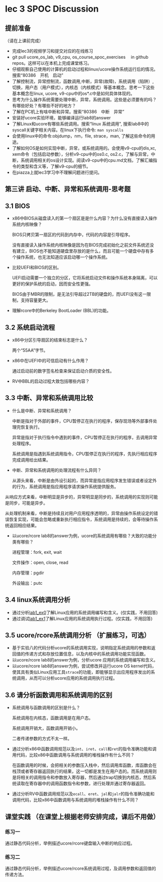 # lec 3 SPOC Discussion

## **提前准备**
（请在上课前完成）


 - 完成lec3的视频学习和提交对应的在线练习
 - git pull ucore_os_lab, v9_cpu, os_course_spoc_exercises  　in github repos。这样可以在本机上完成课堂练习。
 - 仔细观察自己使用的计算机的启动过程和linux/ucore操作系统运行后的情况。搜索“80386　开机　启动”
 - 了解控制流，异常控制流，函数调用,中断，异常(故障)，系统调用（陷阱）,切换，用户态（用户模式），内核态（内核模式）等基本概念。思考一下这些基本概念在linux, ucore, v9-cpu中的os*.c中是如何具体体现的。
 - 思考为什么操作系统需要处理中断，异常，系统调用。这些是必须要有的吗？有哪些好处？有哪些不好的地方？
 - 了解在PC机上有啥中断和异常。搜索“80386　中断　异常”
 - 安装好ucore实验环境，能够编译运行lab8的answer
 - 了解Linux和ucore有哪些系统调用。搜索“linux 系统调用", 搜索lab8中的syscall关键字相关内容。在linux下执行命令: ```man syscalls```
 - 会使用linux中的命令:objdump，nm，file, strace，man, 了解这些命令的用途。
 - 了解如何OS是如何实现中断，异常，或系统调用的。会使用v9-cpu的dis,xc, xem命令（包括启动参数），分析v9-cpu中的os0.c, os2.c，了解与异常，中断，系统调用相关的os设计实现。阅读v9-cpu中的cpu.md文档，了解汇编指令的类型和含义等，了解v9-cpu的细节。
 - 在piazza上就lec3学习中不理解问题进行提问。

## 第三讲 启动、中断、异常和系统调用-思考题

## 3.1 BIOS
-  x86中BIOS从磁盘读入的第一个扇区是是什么内容？为什么没有直接读入操作系统内核映像？

   BIOS只拷贝第一扇区的代码到内存中，代码的内容是引导程序。

   没有直接读入操作系统内核映像是因为在BIOS完成初始化之前文件系统还没有建立，BIOS也不能知道硬盘里存放的是什么，而且可能一个硬盘中存有多个操作系统，也无法知道应该启动哪一个操作系统。

- 比较UEFI和BIOS的区别。

  UEFI启动需要一个独立的分区，它将系统启动文件和操作系统本身隔离，可以更好的保护系统的启动，因而安全性更强。

  BIOS由于MBR的限制，是无法引导超过2TB的硬盘的，而UEFI没有这一限制，支持容量更大。    

- 理解rcore中的Berkeley BootLoader (BBL)的功能。

## 3.2 系统启动流程

- x86中分区引导扇区的结束标志是什么？

  两个“55AA”字节。

- x86中在UEFI中的可信启动有什么作用？

  通过启动前的数字签名检查来保证启动介质的安全性。

- RV中BBL的启动过程大致包括哪些内容？

## 3.3 中断、异常和系统调用比较
- 什么是中断、异常和系统调用？

  中断是指对于外部的事件，CPU暂停正在执行的程序，保存现场等外部事件处理完恢复执行。

  异常是指对于执行指令中遇到的事件，CPU暂停正在执行的程序，去调用异常处理程序。

  系统调用是指遇到系统调用指令，CPU暂停正在执行的程序，先执行相应程序完成调用给出结果。

-  中断、异常和系统调用的处理流程有什么异同？

   从源头来看，中断是由外设引起的，而异常是指应用程序发生错误或者设定外的行为，系统调用是指应用程序请求操作系统提供服务。

​   从响应方式来看，中断明显是异步的，异常明显是同步的，系统调用的实现则可能是同步，可能是异步。

   从处理机制来看，中断是持续且对用户应用程序透明的，异常由操作系统设定的错误恢复实现，可能会忽略或重新执行相应指令，系统调用是持续的，会等待操作系统返回相应结果。

- 以ucore/rcore lab8的answer为例，ucore的系统调用有哪些？大致的功能分类有哪些？

  进程管理：fork, exit, wait

  文件操作：open, close, read

  内存管理：pgdir

  外设输出：putc

## 3.4 linux系统调用分析
- 通过分析[lab1_ex0](https://github.com/chyyuu/ucore_lab/blob/master/related_info/lab1/lab1-ex0.md)了解Linux应用的系统调用编写和含义。(仅实践，不用回答)
- 通过调试[lab1_ex1](https://github.com/chyyuu/ucore_lab/blob/master/related_info/lab1/lab1-ex1.md)了解Linux应用的系统调用执行过程。(仅实践，不用回答)


## 3.5 ucore/rcore系统调用分析 （扩展练习，可选）
-  基于实验八的代码分析ucore的系统调用实现，说明指定系统调用的参数和返回值的传递方式和存放位置信息，以及内核中的系统调用功能实现函数。
- 以ucore/rcore lab8的answer为例，分析ucore 应用的系统调用编写和含义。
- 以ucore/rcore lab8的answer为例，尝试修改并运行ucore OS kernel代码，使其具有类似Linux应用工具`strace`的功能，即能够显示出应用程序发出的系统调用，从而可以分析ucore应用的系统调用执行过程。

 
## 3.6 请分析函数调用和系统调用的区别
- 系统调用与函数调用的区别是什么？

  系统调用在内核态，函数调用是在用户态。

  系统调用开销大，函数调用开销小。

  二者传递参数的方式不太一样。

- 通过分析x86中函数调用规范以及`int`、`iret`、`call`和`ret`的指令准确功能和调用代码，比较x86中函数调用与系统调用的堆栈操作有什么不同？

  在函数调用的时候，会把相关的参数压入栈中，然后调用库函数，库函数会在栈顶或者寄存器返回执行的结果，这一切都是发生在用户态的。而系统调用则是将相关的调用指令和参数放入寄存器，然后通过trap切换到内核态，然后系统读取在寄存器中的调用函数指令和参数，进行处理并通过寄存器返回。

- 通过分析RV中函数调用规范以及`ecall`、`eret`、`jal`和`jalr`的指令准确功能和调用代码，比较x86中函数调用与系统调用的堆栈操作有什么不同？


## 课堂实践 （在课堂上根据老师安排完成，课后不用做）
### 练习一
通过静态代码分析，举例描述ucore/rcore键盘输入中断的响应过程。

### 练习二
通过静态代码分析，举例描述ucore/rcore系统调用过程，及调用参数和返回值的传递方法。
